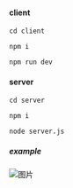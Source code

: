 #### client
`cd client`

`npm i`

`npm run dev`
#### server
`cd server`

`npm i`

`node server.js`

##### example
![图片](https://user-images.githubusercontent.com/43701793/121677553-98d12980-cae8-11eb-935a-f6ba798d772e.png)

